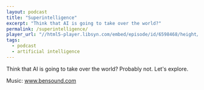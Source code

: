 ```yaml
---
layout: podcast
title: "Superintelligence"
excerpt: "Think that AI is going to take over the world?"
permalink: /superintelligence/
player_url: "//html5-player.libsyn.com/embed/episode/id/6598468/height/90/theme/custom/autoplay/no/autonext/no/thumbnail/yes/preload/no/no_addthis/no/direction/backward/render-playlist/no/custom-color/87A93A/"
tags:
  - podcast
  - artificial intelligence
---
```


Think that AI is going to take over the world? Probably not. Let's explore.

Music: www.bensound.com